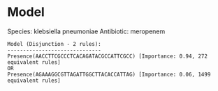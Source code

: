 
# Model

Species: klebsiella pneumoniae
Antibiotic: meropenem

```
Model (Disjunction - 2 rules):
------------------------------
Presence(AACCTTCGCCCTCACAGATACGCCATTCGCC) [Importance: 0.94, 272 equivalent rules]
OR
Presence(AGAAAGGCGTTAGATTGGCTTACACCATTAG) [Importance: 0.06, 1499 equivalent rules]

```

